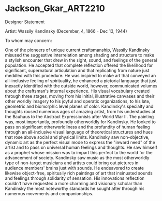 # Jackson_Gkar_ART2210

Designer Statement

Artist: Wassily Kandinsky (December, 4, 1866 - Dec 13, 1944)

To whom may concern:

One of the pioneers of unique current craftsmanship, Wassily Kandinsky misused the suggestive interrelation among shading and structure to make a stylish encounter that drew in the sight, sound, and feelings of the general population. He accepted that complete reflection offered the likelihood for significant, supernatural articulation and that replicating from nature just meddled with this procedure. He was inspired to make art that conveyed an all-inclusive feeling of spirituality, he enhanced a pictorial language that just inexactly identified with the outside world, however, communicated volumes about the craftsman's internal experience. His visual vocabulary created through three stages, moving from his initial, illustrative canvases and their other worldly imagery to his joyful and operatic organizations, to his late, geometric and biomorphic level planes of color. Kandinsky's specialty and thoughts roused numerous ages of amazing artist, from his understudies at the Bauhaus to the Abstract Expressionists after World War II. The painting was, most importantly, profoundly otherworldly for Kandinsky. He looked to pass on significant otherworldliness and the profundity of human feeling through an all-inclusive visual language of theoretical structures and hues that rose above social and physical limits. Kandinsky saw non-objective, dynamic art as the perfect visual mode to express the "inward need" of the artist and to pass on universal human feelings and thoughts. He saw himself as a prophet whose mission was to impart this perfect to the world for the advancement of society. Kandinsky saw music as the most otherworldly type of non-target musicians and artists could bring out pictures in audience members' brains just with sounds. He endeavored to create likewise object-free, spiritually rich paintings of art that insinuated sounds and feelings through solidarity of sensation. His innovations reflection couldn't have requested a more charming and visionary scholar than Kandinsky the most noteworthy standards he sought after through his numerous movements and companionships.